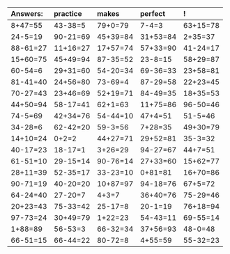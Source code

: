 | Answers: | practice | makes | perfect | ! |
| :--- | :--- | :--- | :--- | :--- |
| 8+47=55 | 43-38=5 | 79+0=79 | 7-4=3 | 63+15=78 | 
| 24-5=19 | 90-21=69 | 45+39=84 | 31+53=84 | 2+35=37 | 
| 88-61=27 | 11+16=27 | 17+57=74 | 57+33=90 | 41-24=17 | 
| 15+60=75 | 45+49=94 | 87-35=52 | 23-8=15 | 58+29=87 | 
| 60-54=6 | 29+31=60 | 54-20=34 | 69-36=33 | 23+58=81 | 
| 81-41=40 | 24+56=80 | 73-69=4 | 87-29=58 | 22+23=45 | 
| 70-27=43 | 23+46=69 | 52+19=71 | 84-49=35 | 18+35=53 | 
| 44+50=94 | 58-17=41 | 62+1=63 | 11+75=86 | 96-50=46 | 
| 74-5=69 | 42+34=76 | 54-44=10 | 47+4=51 | 51-5=46 | 
| 34-28=6 | 62-42=20 | 59-3=56 | 7+28=35 | 49+30=79 | 
| 14+10=24 | 0+2=2 | 44+27=71 | 29+52=81 | 35-3=32 | 
| 40-17=23 | 18-17=1 | 3+26=29 | 94-27=67 | 44+7=51 | 
| 61-51=10 | 29-15=14 | 90-76=14 | 27+33=60 | 15+62=77 | 
| 28+11=39 | 52-35=17 | 33-23=10 | 0+81=81 | 16+70=86 | 
| 90-71=19 | 40-20=20 | 10+87=97 | 94-18=76 | 67+5=72 | 
| 64-24=40 | 27-20=7 | 4+3=7 | 36+40=76 | 75-29=46 | 
| 20+23=43 | 75-33=42 | 25-17=8 | 20-1=19 | 76+18=94 | 
| 97-73=24 | 30+49=79 | 1+22=23 | 54-43=11 | 69-55=14 | 
| 1+88=89 | 56-53=3 | 66-32=34 | 37+56=93 | 48-0=48 | 
| 66-51=15 | 66-44=22 | 80-72=8 | 4+55=59 | 55-32=23 | 
